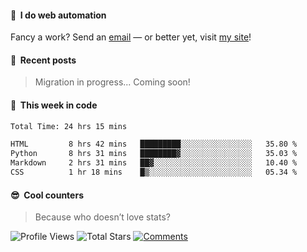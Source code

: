 #### 💼 &nbsp;I do web automation

Fancy a work? Send an [email][email-url] — or better yet, visit [my site][website-url]!

#### 📰 &nbsp;Recent posts

> Migration in progress... Coming soon!

<!-- BLOG-POST-LIST:START -->

<!-- BLOG-POST-LIST:END -->

#### 📆 &nbsp;This week in code

<!--START_SECTION:waka-->

```bash
Total Time: 24 hrs 15 mins

HTML         8 hrs 42 mins   █████████░░░░░░░░░░░░░░░░   35.80 %
Python       8 hrs 31 mins   ████████▓░░░░░░░░░░░░░░░░   35.03 %
Markdown     2 hrs 31 mins   ██▓░░░░░░░░░░░░░░░░░░░░░░   10.40 %
CSS          1 hr 18 mins    █▒░░░░░░░░░░░░░░░░░░░░░░░   05.34 %
```

<!--END_SECTION:waka-->

#### 😎 &nbsp;Cool counters

> Because who doesn’t love stats?

![Profile Views][view-shield]
![Total Stars][stars-shield]
[![Comments][comments-shield]][comments-url]

<!-- LINKS & IMAGES -->
[email-shield]: https://img.shields.io/badge/send_email-black?style=for-the-badge&logo=gmail&logoColor=black&labelColor=white
[email-url]: mailto:pradhana.odhy@gmail.com
[website-shield]: https://img.shields.io/badge/my_website-black?style=for-the-badge&logo=hugo&logoColor=black&labelColor=white
[website-url]: https://odhyp.com
[view-shield]: https://komarev.com/ghpvc/?username=odhyp&color=34d399&style=for-the-badge&abbreviated=true
[stars-shield]: https://img.shields.io/github/stars/odhyp?style=for-the-badge&label=total%20stars&color=34d399
[comments-shield]: https://img.shields.io/github/discussions/odhyp/odhyp?style=for-the-badge&label=comments&color=34d399
[comments-url]: https://odhyp.com/
